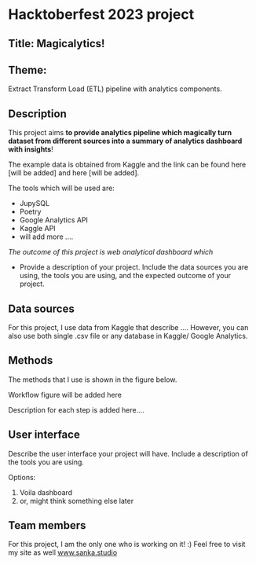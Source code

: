 # Hacktoberfest 2023 project
## Title: Magicalytics!

## Theme:
Extract Transform Load (ETL) pipeline with analytics components.

## Description
This project aims **to provide analytics pipeline which magically turn dataset from different sources into a summary of analytics dashboard with insights**!

The example data is obtained from Kaggle and the link can be found here [will be added] and here [will be added].

The tools which will be used are:
- JupySQL
- Poetry
- Google Analytics API
- Kaggle API
- will add more ....

*The outcome of this project is web analytical dashboard which*
- Provide a description of your project. Include the data sources you are using, the tools you are using, and the expected outcome of your project.

## Data sources 

For this project, I use data from Kaggle that describe ....
However, you can also use both single .csv file or any database in Kaggle/ Google Analytics.

## Methods

The methods that I use is shown in the figure below.

Workflow figure will be added here

Description for each step is added here....

## User interface

Describe the user interface your project will have. Include a description of the tools you are using.

Options: 

1. Voila dashboard
2. or, might think something else later

## Team members
For this project, I am the only one who is working on it! :)
Feel free to visit my site as well www.sanka.studio